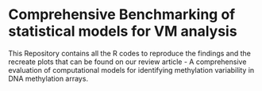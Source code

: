 # Comprehensive Benchmarking of statistical models for VM analysis

This Repository contains all the R codes to reproduce the findings and the recreate plots that can be found on our review article - A comprehensive evaluation of computational models for identifying methylation variability in DNA methylation arrays.
